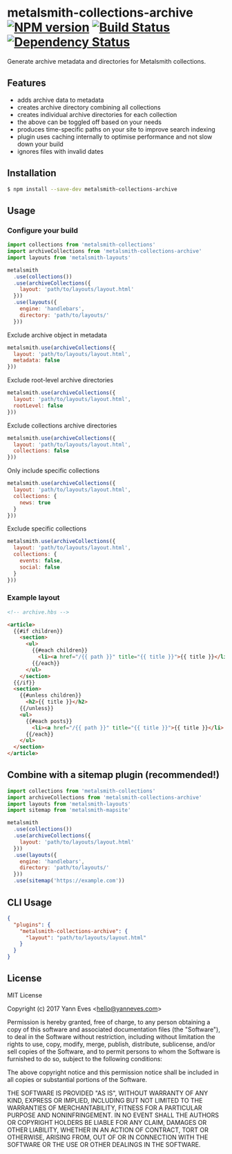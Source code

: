 # metalsmith-collections-archive [![NPM version][npm-image]][npm-url] [![Build Status][travis-image]][travis-url] [![Dependency Status][daviddm-image]][daviddm-url]
Generate archive metadata and directories for Metalsmith collections.

## Features

- adds archive data to metadata
- creates archive directory combining all collections
- creates individual archive directories for each collection
- the above can be toggled off based on your needs
- produces time-specific paths on your site to improve search indexing
- plugin uses caching internally to optimise performance and not slow down your build
- ignores files with invalid dates

## Installation

```bash
$ npm install --save-dev metalsmith-collections-archive
```

## Usage

### Configure your build

```javascript
import collections from 'metalsmith-collections'
import archiveCollections from 'metalsmith-collections-archive'
import layouts from 'metalsmith-layouts'

metalsmith
  .use(collections())
  .use(archiveCollections({
    layout: 'path/to/layouts/layout.html'
  }))
  .use(layouts({
    engine: 'handlebars',
    directory: 'path/to/layouts/'
  }))
```

Exclude archive object in metadata

```javascript
metalsmith.use(archiveCollections({
  layout: 'path/to/layouts/layout.html',
  metadata: false
}))
```

Exclude root-level archive directories

```javascript
metalsmith.use(archiveCollections({
  layout: 'path/to/layouts/layout.html',
  rootLevel: false
}))
```

Exclude collections archive directories

```javascript
metalsmith.use(archiveCollections({
  layout: 'path/to/layouts/layout.html',
  collections: false
}))
```

Only include specific collections

```javascript
metalsmith.use(archiveCollections({
  layout: 'path/to/layouts/layout.html',
  collections: {
    news: true
  }
}))
```

Exclude specific collections

```javascript
metalsmith.use(archiveCollections({
  layout: 'path/to/layouts/layout.html',
  collections: {
    events: false,
    social: false
  }
}))
```

### Example layout

```html
<!-- archive.hbs -->

<article>
  {{#if children}}
    <section>
      <ul>
        {{#each children}}
          <li><a href="/{{ path }}" title="{{ title }}">{{ title }}</li>
        {{/each}}
      </ul>
    </section>
  {{/if}}
  <section>
    {{#unless children}}
      <h2>{{ title }}</h2>
    {{/unless}}
    <ul>
      {{#each posts}}
        <li><a href="/{{ path }}" title="{{ title }}">{{ title }}</li>
      {{/each}}
    </ul>
  </section>
</article>
```

## Combine with a sitemap plugin (recommended!)

```javascript
import collections from 'metalsmith-collections'
import archiveCollections from 'metalsmith-collections-archive'
import layouts from 'metalsmith-layouts'
import sitemap from 'metalsmith-mapsite'

metalsmith
  .use(collections())
  .use(archiveCollections({
    layout: 'path/to/layouts/layout.html'
  }))
  .use(layouts({
    engine: 'handlebars',
    directory: 'path/to/layouts/'
  }))
  .use(sitemap('https://example.com'))
```

## CLI Usage

```json
{
  "plugins": {
    "metalsmith-collections-archive": {
      "layout": "path/to/layouts/layout.html"
    }
  }
}
```

## License

MIT License

Copyright (c) 2017 Yann Eves &lt;hello@yanneves.com&gt;

Permission is hereby granted, free of charge, to any person obtaining a copy
of this software and associated documentation files (the "Software"), to deal
in the Software without restriction, including without limitation the rights
to use, copy, modify, merge, publish, distribute, sublicense, and/or sell
copies of the Software, and to permit persons to whom the Software is
furnished to do so, subject to the following conditions:

The above copyright notice and this permission notice shall be included in all
copies or substantial portions of the Software.

THE SOFTWARE IS PROVIDED "AS IS", WITHOUT WARRANTY OF ANY KIND, EXPRESS OR
IMPLIED, INCLUDING BUT NOT LIMITED TO THE WARRANTIES OF MERCHANTABILITY,
FITNESS FOR A PARTICULAR PURPOSE AND NONINFRINGEMENT. IN NO EVENT SHALL THE
AUTHORS OR COPYRIGHT HOLDERS BE LIABLE FOR ANY CLAIM, DAMAGES OR OTHER
LIABILITY, WHETHER IN AN ACTION OF CONTRACT, TORT OR OTHERWISE, ARISING FROM,
OUT OF OR IN CONNECTION WITH THE SOFTWARE OR THE USE OR OTHER DEALINGS IN THE
SOFTWARE.


[npm-image]: https://badge.fury.io/js/metalsmith-collections-archive.svg
[npm-url]: https://npmjs.org/package/metalsmith-collections-archive
[travis-image]: https://travis-ci.org/yanneves/metalsmith-collections-archive.svg?branch=master
[travis-url]: https://travis-ci.org/yanneves/metalsmith-collections-archive
[daviddm-image]: https://david-dm.org/yanneves/metalsmith-collections-archive.svg?theme=shields.io
[daviddm-url]: https://david-dm.org/yanneves/metalsmith-collections-archive
